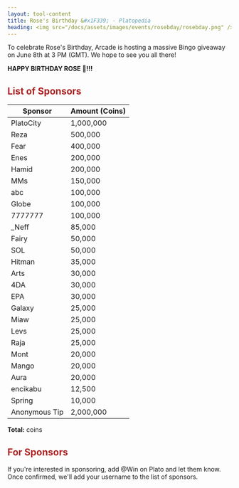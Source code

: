```yaml
---
layout: tool-content
title: Rose's Birthday &#x1F339; - Platopedia
heading: <img src="/docs/assets/images/events/rosebday/rosebday.png" />&nbsp;Rose's Birthday &#x1F339;
---
```


<style>
h2                    { color:#AD2323 !important }
h4                    { color:#008080 !important;font-size:var(--unit-text-B) !important }
.syotimer-cell__value { border-color:#AD2323 !important }
.syotimer-cell__unit  { color:#AD2323 }
</style>

<div class="linebreak"></div>

To celebrate Rose's Birthday, Arcade is hosting a massive Bingo giveaway on June 8th at 3 PM (GMT). We hope to see you all there!

<div class="linebreak"></div>

<div class="content-countdown text-center" data-datetime="2024-06-08T15:00:00+00:00"><b>HAPPY BIRTHDAY ROSE &#x1F973;!!!</b></div>

<div class="linebreak"></div>

## List of Sponsors

<table id="sponsors" class="table table-bordered">
    <thead>
        <tr>
            <th class="w-50">Sponsor</th>
            <th class="w-50">Amount (Coins)</th>
        </tr>
    </thead>
    <tbody>
        <tr>
            <td>PlatoCity</td>
            <td>1,000,000</td>
        </tr>
        <tr>
            <td>Reza</td>
            <td>500,000</td>
        </tr>
        <tr>
            <td>Fear</td>
            <td>400,000</td>
        </tr>
        <tr>
            <td>Enes</td>
            <td>200,000</td>
        </tr>
        <tr>
            <td>Hamid</td>
            <td>200,000</td>
        </tr>
        <tr>
            <td>MMs</td>
            <td>150,000</td>
        </tr>
        <tr>
            <td>abc</td>
            <td>100,000</td>
        </tr>
        <tr>
            <td>Globe</td>
            <td>100,000</td>
        </tr>
        <tr>
            <td>7777777</td>
            <td>100,000</td>
        </tr>
        <tr>
            <td>_Neff</td>
            <td>85,000</td>
        </tr>
        <tr>
            <td>Fairy</td>
            <td>50,000</td>
        </tr>
        <tr>
            <td>SOL</td>
            <td>50,000</td>
        </tr>
        <tr>
            <td>Hitman</td>
            <td>35,000</td>
        </tr>
        <tr>
            <td>Arts</td>
            <td>30,000</td>
        </tr>
        <tr>
            <td>4DA</td>
            <td>30,000</td>
        </tr>
        <tr>
            <td>EPA</td>
            <td>30,000</td>
        </tr>
        <tr>
            <td>Galaxy</td>
            <td>25,000</td>
        </tr>
        <tr>
            <td>Miaw</td>
            <td>25,000</td>
        </tr>
        <tr>
            <td>Levs</td>
            <td>25,000</td>
        </tr>
        <tr>
            <td>Raja</td>
            <td>25,000</td>
        </tr>
        <tr>
            <td>Mont</td>
            <td>20,000</td>
        </tr>
        <tr>
            <td>Mango</td>
            <td>20,000</td>
        </tr>
        <tr>
            <td>Aura</td>
            <td>20,000</td>
        </tr>
        <tr>
            <td>encikabu</td>
            <td>12,500</td>
        </tr>
        <tr>
            <td>Spring</td>
            <td>10,000</td>
        </tr>
        <tr>
            <td>Anonymous Tip</td>
            <td>2,000,000</td>
        </tr>
    </tbody>
</table>

<div class="linebreak"></div>

<p class="text-center"><b>Total:</b> <span class="content-custom" data-code="$('#sponsors tbody tr td:nth-child(2)').total()"></span> coins</p>

<div class="linebreak"></div>

## For Sponsors

If you're interested in sponsoring, add @Win on Plato and let them know. Once confirmed, we'll add your username to the list of sponsors.

<span class="content-link" data-url="https://plato.app/1z9emz3agz2z4" data-text="" data-copy="true"></span>

<div class="linebreak"></div>
